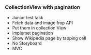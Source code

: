 ### CollectionView with pagination
* Junior test task
* Fetch data and image frop API
* Put them in collection View
* Implemet pagination
* Show Wikipedia page by tapping cell
* No Storyboard
* MVC
